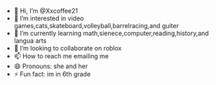 - 👋 Hi, I’m @Xxcoffee21
- 👀 I’m interested in video games,cats,skateboard,volleyball,barrelracing,and guiter
- 🌱 I’m currently learning math,sienece,computer,reading,history,and langua arts
- 💞️ I’m looking to collaborate on roblox
- 📫 How to reach me emailing me 
- 😄 Pronouns: she and her
- ⚡ Fun fact: im in 6th grade

<!---
Xxcoffee21/Xxcoffee21 is a ✨ special ✨ repository because its `README.md` (this file) appears on your GitHub profile.
You can click the Preview link to take a look at your changes.
--->
